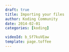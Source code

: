 ```yaml
---
draft: true
title: Importing your files
author: Koding Community
date: 2014-02-01
categories: [koding]

videoId: b_Sf7kuVEaw
template: page.toffee
---
```

